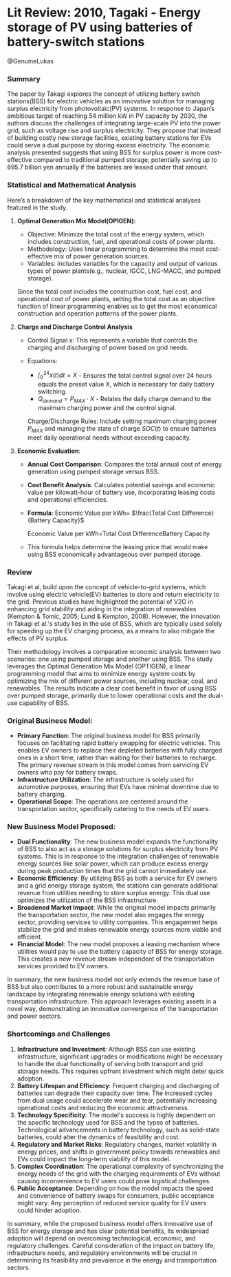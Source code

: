 # Lit Review: 2010, Tagaki - Energy storage of PV using batteries of battery-switch stations

@GenuineLukas 

### Summary

The paper by Takagi explores the concept of utilizing battery switch stations(BSS) for electric vehicles as an innovative solution for managing surplus electricity from photovoltaic(PV) systems. In response to Japan’s ambitious target of reaching 54 million kW in PV capacity by 2030, the authors discuss the challenges of integrating large-scale PV into the power grid, such as voltage rise and surplus electricity. They propose that instead of building costly new storage facilities, existing battery stations for EVs could serve a dual purpose by storing excess electricity. The economic analysis presented suggests that using BSS for surplus power is more cost-effective compared to traditional pumped storage, potentially saving up to 695.7 billion yen annually if the batteries are leased under that amount.

### Statistical and Mathematical Analysis

Here’s a breakdown of the key mathematical and statistical analyses featured in the study.

1. **Optimal Generation Mix Model(OPIGEN):**
    - Objective: Minimize the total cost of the energy system, which includes construction, fuel, and operational costs of power plants.
    - Methodology: Uses linear programming to determine the most cost-effective mix of power generation sources.
    - Variables: Includes variables for the capacity and output of various types of power plants(e.g., nuclear, IGCC, LNG-MACC, and pumped storage).
    
    Since the total cost includes the construction cost, fuel cost, and operational cost of power plants, setting the total cost as an objective function of linear programming enables us to get the most economical construction and operation patterns of the power plants.
    
2. **Charge and Discharge Control Analysis**
    - Control Signal x: This represents a variable that controls the charging and discharging of power based on grid needs.
    - Equations:
        - $\int^{24}_{0}x(t)dt = X$ - Ensures the total control signal over 24 hours equals the preset value X, which is necessary for daily battery switching.
        - $Q_{demand}=P_{MAX} \cdot X$ - Relates the daily charge demand to the maximum charging power and the control signal.
        
        Charge/Discharge Rules: Include setting maximum charging power $P_{MAX}$ and managing the state of charge $SOC(t)$ to ensure batteries meet daily operational needs without exceeding capacity.
        
3. **Economic Evaluation**:
    - **Annual Cost Comparison**: Compares the total annual cost of energy generation using pumped storage versus BSS.
    - **Cost Benefit Analysis**: Calculates potential savings and economic value per kilowatt-hour of battery use, incorporating leasing costs and operational efficiencies.
    - **Formula**: Economic Value per kWh= $\frac{Total Cost Difference}{Battery Capacity}$
        
        Economic Value per kWh=Total Cost DifferenceBattery Capacity
        
    - This formula helps determine the leasing price that would make using BSS economically advantageous over pumped storage.

### Review

Takagi et al, build upon the concept of vehicle-to-grid systems, which involve using electric vehicle(EV) batteries to store and return electricity to the grid. Previous studies have highlighted the potential of V2G in enhancing grid stability and aiding in the integration of renewables (Kempton & Tomic, 2005; Lund & Kempton, 2008). However, the innovation in Takagi et al.'s study lies in the use of BSS, which are typically used solely for speeding up the EV charging process, as a means to also mitigate the effects of PV surplus.

Their methodology involves a comparative economic analysis between two scenarios: one using pumped storage and another using BSS. The study leverages the Optimal Generation Mix Model (OPTIGEN), a linear programming model that aims to minimize energy system costs by optimizing the mix of different power sources, including nuclear, coal, and renewables. The results indicate a clear cost benefit in favor of using BSS over pumped storage, primarily due to lower operational costs and the dual-use capability of BSS.

### **Original Business Model:**

- **Primary Function**: The original business model for BSS primarily focuses on facilitating rapid battery swapping for electric vehicles. This enables EV owners to replace their depleted batteries with fully charged ones in a short time, rather than waiting for their batteries to recharge. The primary revenue stream in this model comes from servicing EV owners who pay for battery swaps.
- **Infrastructure Utilization**: The infrastructure is solely used for automotive purposes, ensuring that EVs have minimal downtime due to battery charging.
- **Operational Scope**: The operations are centered around the transportation sector, specifically catering to the needs of EV users.

### **New Business Model Proposed:**

- **Dual Functionality**: The new business model expands the functionality of BSS to also act as a storage solutions for surplus electricity from PV systems. This is in response to the integration challenges of renewable energy sources like solar power, which can produce excess energy during peak production times that the grid cannot immediately use.
- **Economic Efficiency**: By utilizing BSS as both a service for EV owners and a grid energy storage system, the stations can generate additional revenue from utilities needing to store surplus energy. This dual use optimizes the utilization of the BSS infrastructure.
- **Broadened Market Impact**: While the original model impacts primarily the transportation sector, the new model also engages the energy sector, providing services to utility companies. This engagement helps stabilize the grid and makes renewable energy sources more viable and efficient.
- **Financial Model**: The new model proposes a leasing mechanism where utilities would pay to use the battery capacity of BSS for energy storage. This creates a new revenue stream independent of the transportation services provided to EV owners.

In summary, the new business model not only extends the revenue base of BSS but also contributes to a more robust and sustainable energy landscape by integrating renewable energy solutions with existing transportation infrastructure. This approach leverages existing assets in a novel way, demonstrating an innovative convergence of the transportation and power sectors.

### **Shortcomings and Challenges**

1. **Infrastructure and Investment**: Although BSS can use existing infrastructure, significant upgrades or modifications might be necessary to handle the dual functionality of serving both transport and grid storage needs. This requires upfront investment which might deter quick adoption.
2. **Battery Lifespan and Efficiency**: Frequent charging and discharging of batteries can degrade their capacity over time. The increased cycles from dual usage could accelerate wear and tear, potentially increasing operational costs and reducing the economic attractiveness.
3. **Technology Specificity**: The model's success is highly dependent on the specific technology used for BSS and the types of batteries. Technological advancements in battery technology, such as solid-state batteries, could alter the dynamics of feasibility and cost.
4. **Regulatory and Market Risks**: Regulatory changes, market volatility in energy prices, and shifts in government policy towards renewables and EVs could impact the long-term viability of this model.
5. **Complex Coordination**: The operational complexity of synchronizing the energy needs of the grid with the charging requirements of EVs without causing inconvenience to EV users could pose logistical challenges.
6. **Public Acceptance**: Depending on how the model impacts the speed and convenience of battery swaps for consumers, public acceptance might vary. Any perception of reduced service quality for EV users could hinder adoption.

In summary, while the proposed business model offers innovative use of BSS for energy storage and has clear potential benefits, its widespread adoption will depend on overcoming technological, economic, and regulatory challenges. Careful consideration of the impact on battery life, infrastructure needs, and regulatory environments will be crucial in determining its feasibility and prevalence in the energy and transportation sectors.